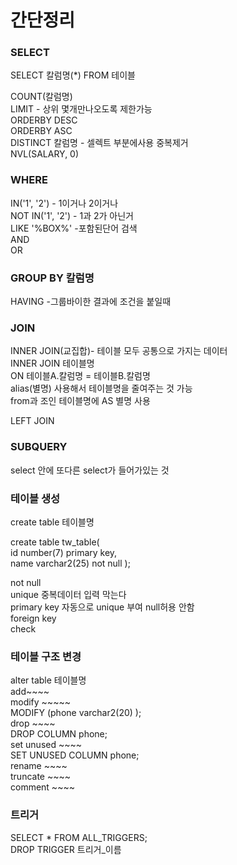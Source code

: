 # 간단정리

### SELECT
SELECT 칼럼명(*) FROM 테이블   

COUNT(칼럼명)  
LIMIT - 상위 몇개만나오도록 제한가능  
ORDERBY DESC  
ORDERBY ASC  
DISTINCT 칼럼명 - 셀렉트 부분에사용 중복제거  
NVL(SALARY, 0)

### WHERE

IN('1', '2') - 1이거나 2이거나  
NOT IN('1', '2') - 1과 2가 아닌거  
LIKE '%BOX%' -포함된단어 검색  
AND   
OR  

### GROUP BY 칼럼명
HAVING -그룹바이한 결과에 조건을 붙일때  

### JOIN

INNER JOIN(교집합)- 테이블 모두 공통으로 가지는 데이터  
INNER JOIN 테이블명  
ON 테이블A.칼럼명 = 테이블B.칼럼명  
alias(별명) 사용해서 테이블명을 줄여주는 것 가능  
from과 조인 테이블명에 AS 별명 사용  

LEFT JOIN


### SUBQUERY
select 안에 또다른 select가 들어가있는 것


### 테이블 생성
create table 테이블명  

create table tw_table(  
id number(7) primary key,  
name varchar2(25) not null );  

not null   
unique 중복데이터 입력 막는다  
primary key 자동으로 unique 부여 null허용 안함  
foreign key   
check  

### 테이블 구조 변경  
alter table 테이블명  
add~~~~  
modify ~~~~~  
MODIFY (phone varchar2(20) );  
drop ~~~~    
DROP COLUMN phone;  
set unused ~~~~  
SET UNUSED  COLUMN phone;  
rename ~~~~  
truncate ~~~~  
comment ~~~~  

### 트리거
SELECT * FROM ALL_TRIGGERS;  
DROP TRIGGER 트리거_이름

